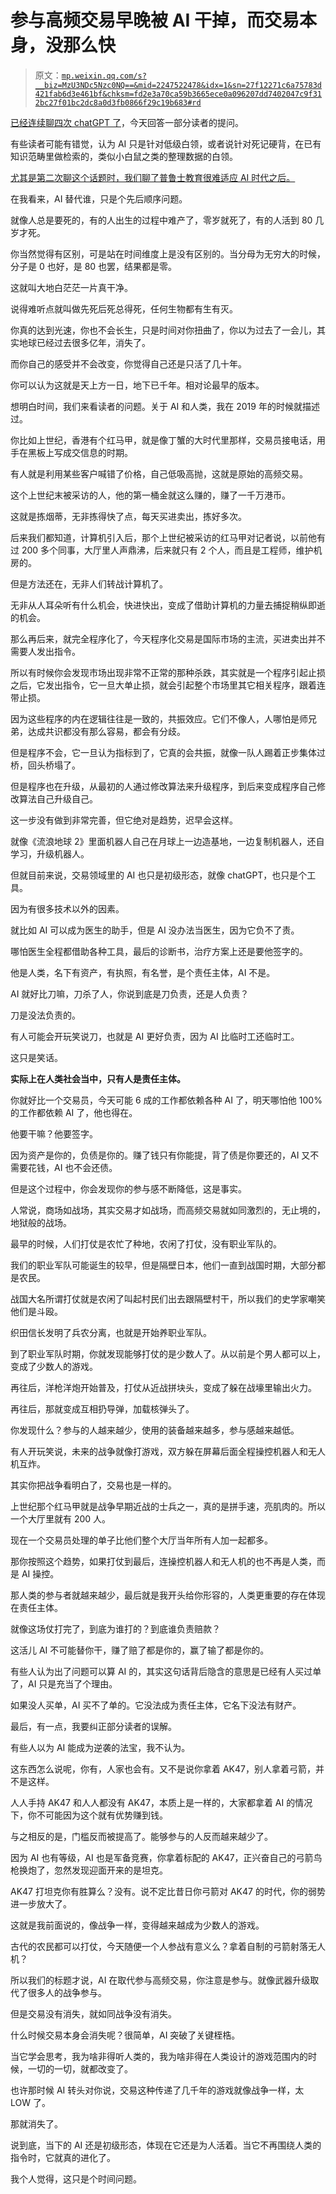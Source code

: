 # 参与高频交易早晚被 AI 干掉，而交易本身，没那么快

> 原文：[`mp.weixin.qq.com/s?__biz=MzU3NDc5Nzc0NQ==&mid=2247522478&idx=1&sn=27f12271c6a75783d421fab6d3e461bf&chksm=fd2e3a70ca59b3665ece0a096207dd7402047c9f312bc27f01bc2dc8a0d3fb0866f29c19b683#rd`](http://mp.weixin.qq.com/s?__biz=MzU3NDc5Nzc0NQ==&mid=2247522478&idx=1&sn=27f12271c6a75783d421fab6d3e461bf&chksm=fd2e3a70ca59b3665ece0a096207dd7402047c9f312bc27f01bc2dc8a0d3fb0866f29c19b683#rd)

[已经连续聊四次 chatGPT 了](http://mp.weixin.qq.com/s?__biz=MzU0MjYwNDU2Mw==&mid=2247509828&idx=2&sn=a1b9f02cb6f54e66e99bf141f96c49a9&chksm=fb1acb38cc6d422e72d6045f5e73a4bf3966c60c6b94e2120d0c0e6589ecccf95b1d5cc70e53&scene=21#wechat_redirect)，今天回答一部分读者的提问。

有些读者可能有错觉，认为 AI 只是针对低级白领，或者说针对死记硬背，在已有知识范畴里做检索的，类似小白鼠之类的整理数据的白领。

[尤其是第二次聊这个话题时，我们聊了普鲁士教育很难适应 AI 时代之后。](http://mp.weixin.qq.com/s?__biz=MzU0MjYwNDU2Mw==&mid=2247509815&idx=2&sn=4fd136f45d8f4e7287cc4d347c1ef458&chksm=fb1acb4bcc6d425d57b1a4c283b202fbcba3346e44b573f1f7ba534d1a432dcb0ff07e4cff38&scene=21#wechat_redirect) 

在我看来，AI 替代谁，只是个先后顺序问题。

就像人总是要死的，有的人出生的过程中难产了，零岁就死了，有的人活到 80 几岁才死。

你当然觉得有区别，可是站在时间维度上是没有区别的。当分母为无穷大的时候，分子是 0 也好，是 80 也罢，结果都是零。

这就叫大地白茫茫一片真干净。

说得难听点就叫做先死后死总得死，任何生物都有生有灭。

你真的达到光速，你也不会长生，只是时间对你扭曲了，你以为过去了一会儿，其实地球已经过去很多亿年，消失了。

而你自己的感受并不会改变，你觉得自己还是只活了几十年。

你可以认为这就是天上方一日，地下已千年。相对论最早的版本。

想明白时间，我们来看读者的问题。关于 AI 和人类，我在 2019 年的时候就描述过。

你比如上世纪，香港有个红马甲，就是像丁蟹的大时代里那样，交易员接电话，用手在黑板上写成交信息的时期。

有人就是利用某些客户喊错了价格，自己低吸高抛，这就是原始的高频交易。

这个上世纪末被采访的人，他的第一桶金就这么赚的，赚了一千万港币。

这就是拣烟蒂，无非拣得快了点，每天买进卖出，拣好多次。

后来我们都知道，计算机引入后，那个上世纪被采访的红马甲对记者说，以前他有过 200 多个同事，大厅里人声鼎沸，后来就只有 2 个人，而且是工程师，维护机房的。

但是方法还在，无非人们转战计算机了。

无非从人耳朵听有什么机会，快进快出，变成了借助计算机的力量去捕捉稍纵即逝的机会。

那么再后来，就完全程序化了，今天程序化交易是国际市场的主流，买进卖出并不需要人发出指令。

所以有时候你会发现市场出现非常不正常的那种杀跌，其实就是一个程序引起止损之后，它发出指令，它一旦大单止损，就会引起整个市场里其它相关程序，跟着连带止损。

因为这些程序的内在逻辑往往是一致的，共振效应。它们不像人，人哪怕是师兄弟，达成共识都没有那么容易，都会有分歧。

但是程序不会，它一旦认为指标到了，它真的会共振，就像一队人踢着正步集体过桥，回头桥塌了。

但是程序也在升级，从最初的人通过修改算法来升级程序，到后来变成程序自己修改算法自己升级自己。

这一步没有做到非常完善，但它绝对是趋势，迟早会这样。

就像《流浪地球 2》里面机器人自己在月球上一边造基地，一边复制机器人，还自学习，升级机器人。

但就目前来说，交易领域里的 AI 也只是初级形态，就像 chatGPT，也只是个工具。

因为有很多技术以外的因素。

就比如 AI 可以成为医生的助手，但是 AI 没办法当医生，因为它负不了责。

哪怕医生全程都借助各种工具，最后的诊断书，治疗方案上还是要他签字的。

他是人类，名下有资产，有执照，有名誉，是个责任主体，AI 不是。

AI 就好比刀嘛，刀杀了人，你说到底是刀负责，还是人负责？

刀是没法负责的。

有人可能会开玩笑说刀，也就是 AI 更好负责，因为 AI 比临时工还临时工。

这只是笑话。

**实际上在人类社会当中，只有人是责任主体。** 

你就好比一个交易员，今天可能 6 成的工作都依赖各种 AI 了，明天哪怕他 100%的工作都依赖 AI 了，他也得在。

他要干嘛？他要签字。

因为资产是你的，负债是你的。赚了钱只有你能提，背了债是你要还的，AI 又不需要花钱，AI 也不会还债。

但是这个过程中，你会发现你的参与感不断降低，这是事实。

人常说，商场如战场，其实交易才如战场，而高频交易就如同激烈的，无止境的，地狱般的战场。

最早的时候，人们打仗是农忙了种地，农闲了打仗，没有职业军队的。

我们的职业军队可能诞生的较早，但是隔壁日本，他们一直到战国时期，大部分都是农民。

战国大名所谓打仗就是农闲了叫起村民们出去跟隔壁村干，所以我们的史学家嘲笑他们是斗殴。

织田信长发明了兵农分离，也就是开始养职业军队。

到了职业军队时期，你就发现能够打仗的是少数人了。从以前是个男人都可以上，变成了少数人的游戏。

再往后，洋枪洋炮开始普及，打仗从近战拼块头，变成了躲在战壕里输出火力。

再往后，那就变成互相扔导弹，加载核弹头了。

你发现什么？参与的人越来越少，使用的装备越来越多，参与感越来越低。

有人开玩笑说，未来的战争就像打游戏，双方躲在屏幕后面全程操控机器人和无人机互炸。

其实你把战争看明白了，交易也是一样的。

上世纪那个红马甲就是战争早期近战的士兵之一，真的是拼手速，亮肌肉的。所以一个大厅里就有 200 人。

现在一个交易员处理的单子比他们整个大厅当年所有人加一起都多。

那你按照这个趋势，如果打仗到最后，连操控机器人和无人机的也不再是人类，而是 AI 操控。

那人类的参与者就越来越少，最后就是我开头给你形容的，人类更重要的存在体现在责任主体。

就像这场仗打完了，到底为谁打的？到底谁负责赔款？

这活儿 AI 不可能替你干，赚了赔了都是你的，赢了输了都是你的。

有些人认为出了问题可以算 AI 的，其实这句话背后隐含的意思是已经有人买过单了，AI 只是充当了个理由。

如果没人买单，AI 买不了单的。它没法成为责任主体，它名下没法有财产。

最后，有一点，我要纠正部分读者的误解。

有些人以为 AI 能成为逆袭的法宝，我不认为。

这东西怎么说呢，你有，人家也会有。又不是说你拿着 AK47，别人拿着弓箭，并不是这样。

人人手持 AK47 和人人都没有 AK47，本质上是一样的，大家都拿着 AI 的情况下，你不可能因为这个就有优势赚到钱。

与之相反的是，门槛反而被提高了。能够参与的人反而越来越少了。

因为 AI 也有等级，AI 也是军备竞赛，你拿着标配的 AK47，正兴奋自己的弓箭鸟枪换炮了，忽然发现迎面开来的是坦克。

AK47 打坦克你有胜算么？没有。说不定比昔日你弓箭对 AK47 的时代，你的弱势进一步放大了。

这就是我前面说的，像战争一样，变得越来越成为少数人的游戏。

古代的农民都可以打仗，今天随便一个人参战有意义么？拿着自制的弓箭射落无人机？

所以我们的标题才说，AI 在取代参与高频交易，你注意是参与。就像武器升级取代了很多人的战争参与。

但是交易没有消失，就如同战争没有消失。

什么时候交易本身会消失呢？很简单，AI 突破了关键桎梏。

当它学会思考，我为啥非得听人类的，我为啥非得在人类设计的游戏范围内的时候，一切的一切，就都改变了。

也许那时候 AI 转头对你说，交易这种传递了几千年的游戏就像战争一样，太 LOW 了。

那就消失了。

说到底，当下的 AI 还是初级形态，体现在它还是为人活着。当它不再围绕人类的指令时，它就真的进化了。

我个人觉得，这只是个时间问题。